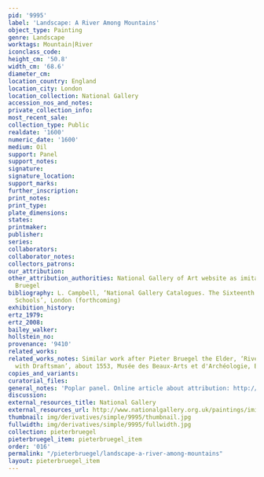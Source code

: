 ```yaml
---
pid: '9995'
label: 'Landscape: A River Among Mountains'
object_type: Painting
genre: Landscape
worktags: Mountain|River
iconclass_code:
height_cm: '50.8'
width_cm: '68.6'
diameter_cm:
location_country: England
location_city: London
location_collection: National Gallery
accession_nos_and_notes:
private_collection_info:
most_recent_sale:
collection_type: Public
realdate: '1600'
numeric_date: '1600'
medium: Oil
support: Panel
support_notes:
signature:
signature_location:
support_marks:
further_inscription:
print_notes:
print_type:
plate_dimensions:
states:
printmaker:
publisher:
series:
collaborators:
collaborator_notes:
collectors_patrons:
our_attribution:
other_attribution_authorities: National Gallery of Art website as imitator of Pieter
  Bruegel
bibliography: L. Campbell, ‘National Gallery Catalogues. The Sixteenth Century Netherlandish
  Schools’, London (forthcoming)
exhibition_history:
ertz_1979:
ertz_2008:
bailey_walker:
hollstein_no:
provenance: '9410'
related_works:
related_works_notes: Similar work after Pieter Bruegel the Elder, ‘River Landscape
  with Draftsman’, about 1553, Musée des Beaux-Arts et d'Archéologie, Besançon
copies_and_variants:
curatorial_files:
general_notes: 'Poplar panel. Online article about attribution: http://www.nationalgallery.org.uk/paintings/research/landscape-a-river-among-mountains'
discussion:
external_resources_title: National Gallery
external_resources_url: http://www.nationalgallery.org.uk/paintings/imitator-of-pieter-bruegel-the-elder-landscape-a-river-among-mountains/*/key-facts
thumbnail: img/derivatives/simple/9995/thumbnail.jpg
fullwidth: img/derivatives/simple/9995/fullwidth.jpg
collection: pieterbruegel
pieterbruegel_item: pieterbruegel_item
order: '016'
permalink: "/pieterbruegel/landscape-a-river-among-mountains"
layout: pieterbruegel_item
---
```

